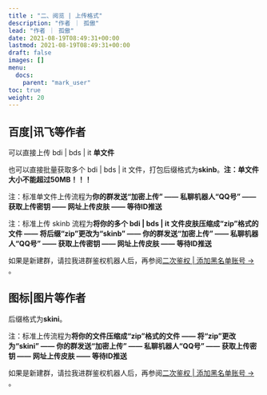 ```yaml
---
title : "二、阅览 | 上传格式"
description: "作者 ｜ 孤傲"
lead: "作者 ｜ 孤傲"
date: 2021-08-19T08:49:31+00:00
lastmod: 2021-08-19T08:49:31+00:00
draft: false 
images: []
menu:
  docs:
    parent: "mark_user"
toc: true
weight: 20
---
```


## 百度|讯飞等作者

可以直接上传 bdi | bds | it **单文件**

也可以直接批量获取多个 bdi | bds | it 文件，打包后缀格式为**skinb**。**注：单文件大小不能超过50MB！！！**

注：标准单文件上传流程为**你的群发送“加密上传” —— 私聊机器人“QQ号” —— 获取上传密钥 —— 网址上传皮肤 —— 等待ID推送**

注：标准上传 skinb 流程为**将你的多个 bdi | bds | it 文件皮肤压缩成“zip”格式的文件 —— 将后缀“zip”更改为“skinb” —— 你的群发送“加密上传” —— 私聊机器人“QQ号” —— 获取上传密钥 —— 网址上传皮肤 —— 等待ID推送**

如果是新建群，请拉我进群鉴权机器人后，再参阅[二次鉴权 | 添加黑名单账号 →](https://skin.gushao.club/docs/mark_user/skinbatch/Authentication/) 。

## 图标|图片等作者

后缀格式为**skini**。

注：标准上传流程为**将你的文件压缩成“zip”格式的文件 —— 将“zip”更改为“skini” —— 你的群发送“加密上传” —— 私聊机器人“QQ号” —— 获取上传密钥 —— 网址上传皮肤 —— 等待ID推送**

如果是新建群，请拉我进群鉴权机器人后，再参阅[二次鉴权 | 添加黑名单账号 →](https://skin.gushao.club/docs/mark_user/skinbatch/Authentication/) 。
